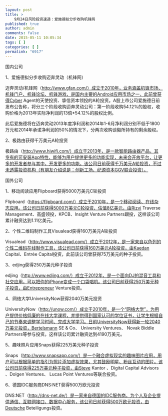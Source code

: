 ```yaml
---
layout: post
title: >
    9月24日风险投资速递：爱施德拟分步收购机锋网
published: true
author: admin
comments: false
date: 2015-05-11 10:05:34
tags: [ ]
categories: [ ]
permalink: "6917"
---
```



国内公司

1、爱施德拟分步收购迈奔灵动（机锋网）

迈奔灵动/机锋网（http://www.gfan.com/）成立于2010年，业务涵盖机锋市场、机锋门户、机锋论坛、机锋游戏，是国内主要的Android应用市场之一，此前曾获得Cyber Agent的天使投资、挚信资本领投的A轮投资。A股上市公司爱施德日前发布公告称，将分三个阶段收购迈奔灵动公司：第一阶段收购54.12%的股权，收购价格为2013年实际净利润的13倍*54.12%的股权比例。

此后爱施德将在迈奔灵动2013年度净利润和2014年1-6月净利润分别不低于1800万元和2014年承诺净利润的50%的情况下，分两次收购谈毅所持有的剩余股权。

2、极路由获得千万美元A轮投资

极路由（http://www.hiwifi.com/）成立于2013年，是一款智能路由器产品，其专有的可安装App特性，能够为用户提供更多的功能实现，未来会开放平台，让更多的开发者参与其中，开发更多的功能。该公司日前获得千万美元A轮投资，不过未透露投资机构（有朋友介绍说是：创新工场、纪源资本GGV联合投资）。

国外公司

1、移动阅读应用Flipboard获得5000万美元C轮投资

Flipboard（https://flipboard.com/）成立于2010年，是一个移动阅读、在线杂志应用。该公司日前获得5000万美元C轮投资、估值8亿美元，由Rizvi Traverse Management、高盛领投，KPCB、Insight Venture Partners跟投，这样该公司累计融资达到1.11亿美元。

2、个性二维码制作工具Visualead获得160万美元A轮投资

Visualead（http://www.visualead.com/）成立于2012年，是一家来自以色列的个性二维码在线制作工具，该公司日前获得160万美元A轮投资，由Kaedan Capital、Entrée Capital投资，此前该公司曾获得75万美元的种子投资。

3、edjing获得250万美元种子投资

edjing（http://www.edjing.com/）成立于2012年，是一个面向DJ的混音工具和社交应用，可以把你的iPhone变成一个口袋唱机。该公司日前获得250万美元种子投资，由Entrepreneur Venture投资。

4、网络大学UniversityNow获得2040万美元投资

UniversityNow（http://unow.com/）成立于2010年，是一个“网络大学”，为用户提供价格低廉的在线大学课程，并提供得到国家认可的学位证书，让学生根据自己的节奏来调整学习时间、完成大学学习。日前UniversityNow获得新一轮2040万美元投资，Bertelsmann SE & Co、 University Ventures、 Novak Biddle Partners等参与投资。这样该公司累计融资达到4190万美元。

5、趣味照片应用Snaps获得225万美元种子投资

Snaps（http://www.snapsapp.com/）是一个融合虚拟现实的趣味图片应用，用户可以根据简单的指引为照片添加虚拟效果，尤其鼓励明星、粉丝互动的图片。该公司日前获得225万美元种子投资，由Steve Kantor 、Digital Capital Advisors 、Dolgen Ventures、 Lucas Point Ventures等联合投资。

6、德国IDC服务商DNS:NET获得500万欧元投资

DNS:NET（http://dns-net.de/）是一家来自德国的IDC服务商，为个人及企业提供通信、互联网接口、数据中心服务，该公司日前获得500万欧元投资，由Deutsche Beteiligungs投资。